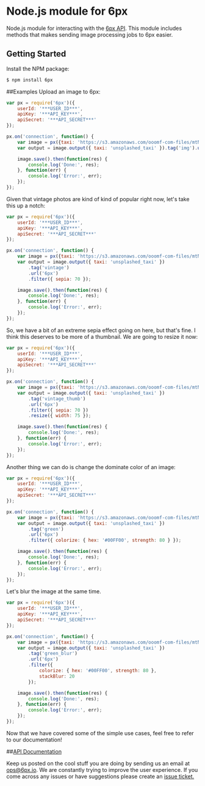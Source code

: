Node.js module for 6px
======================

Node.js module for interacting with the [6px API](http://6px.io). This module includes methods that makes sending image processing jobs to 6px easier.

## Getting Started

Install the NPM package:
```bash
$ npm install 6px
```
##Examples
Upload an image to 6px:
```javascript
var px = require('6px')({
    userId: '***USER_ID***',
    apiKey: '***API_KEY***',
    apiSecret: '***API_SECRET***'
});

px.on('connection', function() {
    var image = px({taxi: 'https://s3.amazonaws.com/ooomf-com-files/mtNrf7oxS4uSxTzMBWfQ_DSC_0043.jpg'});
    var output = image.output({ taxi: 'unsplashed_taxi' }).tag('img').url('6px');

    image.save().then(function(res) {
        console.log('Done:', res);
    }, function(err) {
        console.log('Error:', err);
    });
});
```

Given that vintage photos are kind of kind of popular right now, let's take this up a notch:
```javascript
var px = require('6px')({
    userId: '***USER_ID***',
    apiKey: '***API_KEY***',
    apiSecret: '***API_SECRET***'
});

px.on('connection', function() {
    var image = px({taxi: 'https://s3.amazonaws.com/ooomf-com-files/mtNrf7oxS4uSxTzMBWfQ_DSC_0043.jpg'});
    var output = image.output({ taxi: 'unsplashed_taxi' })
        .tag('vintage')
        .url('6px')
        .filter({ sepia: 70 });

    image.save().then(function(res) {
        console.log('Done:', res);
    }, function(err) {
        console.log('Error:', err);
    });
});
```
So, we have a bit of an extreme sepia effect going on here, but that's fine.  I think this deserves to be more of a thumbnail.  We are going to resize it now:
```javascript
var px = require('6px')({
    userId: '***USER_ID***',
    apiKey: '***API_KEY***',
    apiSecret: '***API_SECRET***'
});

px.on('connection', function() {
    var image = px({taxi: 'https://s3.amazonaws.com/ooomf-com-files/mtNrf7oxS4uSxTzMBWfQ_DSC_0043.jpg'});
    var output = image.output({ taxi: 'unsplashed_taxi' })
        .tag('vintage_thumb')
        .url('6px')
        .filter({ sepia: 70 })
        .resize({ width: 75 });

    image.save().then(function(res) {
        console.log('Done:', res);
    }, function(err) {
        console.log('Error:', err);
    });
});
```
Another thing we can do is change the dominate color of an image:
```javascript
var px = require('6px')({
    userId: '***USER_ID***',
    apiKey: '***API_KEY***',
    apiSecret: '***API_SECRET***'
});

px.on('connection', function() {
    var image = px({taxi: 'https://s3.amazonaws.com/ooomf-com-files/mtNrf7oxS4uSxTzMBWfQ_DSC_0043.jpg'});
    var output = image.output({ taxi: 'unsplashed_taxi' })
        .tag('green')
        .url('6px')
        .filter({ colorize: { hex: '#00FF00', strength: 80 } });

    image.save().then(function(res) {
        console.log('Done:', res);
    }, function(err) {
        console.log('Error:', err);
    });
});

```
Let's blur the image at the same time.
```javascript
var px = require('6px')({
    userId: '***USER_ID***',
    apiKey: '***API_KEY***',
    apiSecret: '***API_SECRET***'
});

px.on('connection', function() {
    var image = px({taxi: 'https://s3.amazonaws.com/ooomf-com-files/mtNrf7oxS4uSxTzMBWfQ_DSC_0043.jpg'});
    var output = image.output({ taxi: 'unsplashed_taxi' })
        .tag('green_blur')
        .url('6px')
        .filter({
            colorize: { hex: '#00FF00', strength: 80 },
            stackBlur: 20
        });

    image.save().then(function(res) {
        console.log('Done:', res);
    }, function(err) {
        console.log('Error:', err);
    });
});
```
Now that we have covered some of the simple use cases, feel free to refer to our documentation!

##[API Documentation](https://github.com/6px-io/6px-api-docs)

Keep us posted on the cool stuff you are doing by sending us an email at <ops@6px.io>. We are constantly trying to improve the user experience. If you come across any issues or have suggestions please create an [issue ticket.](https://github.com/6px-io/6px-node/issues)
